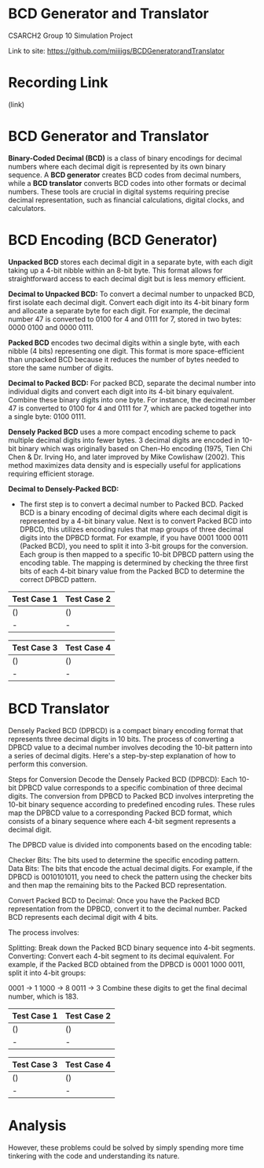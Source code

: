 # BCD Generator and Translator
CSARCH2 Group 10 Simulation Project


Link to site: https://github.com/miiiigs/BCDGeneratorandTranslator
# Recording Link
(link)

# BCD Generator and Translator
**Binary-Coded Decimal (BCD)** is a class of binary encodings for decimal numbers where each decimal digit is represented by its own binary sequence. A **BCD generator** creates BCD codes from decimal numbers, while a **BCD translator** converts BCD codes into other formats or decimal numbers. These tools are crucial in digital systems requiring precise decimal representation, such as financial calculations, digital clocks, and calculators.

# BCD Encoding (BCD Generator)

**Unpacked BCD** stores each decimal digit in a separate byte, with each digit taking up a 4-bit nibble within an 8-bit byte. This format allows for straightforward access to each decimal digit but is less memory efficient. 

**Decimal to Unpacked BCD:** 
To convert a decimal number to unpacked BCD, first isolate each decimal digit. Convert each digit into its 4-bit binary form and allocate a separate byte for each digit. For example, the decimal number 47 is converted to 0100 for 4 and 0111 for 7, stored in two bytes: 0000 0100 and 0000 0111.

**Packed BCD** encodes two decimal digits within a single byte, with each nibble (4 bits) representing one digit. This format is more space-efficient than unpacked BCD because it reduces the number of bytes needed to store the same number of digits.

**Decimal to Packed BCD:**
For packed BCD, separate the decimal number into individual digits and convert each digit into its 4-bit binary equivalent. Combine these binary digits into one byte. For instance, the decimal number 47 is converted to 0100 for 4 and 0111 for 7, which are packed together into a single byte: 0100 0111.

**Densely Packed BCD** uses a more compact encoding scheme to pack multiple decimal digits into fewer bytes. 3 decimal digits are encoded in 10-bit binary which was originally based on Chen-Ho encoding (1975, Tien Chi Chen & Dr.
Irving Ho, and later improved by Mike Cowlishaw (2002). This method maximizes data density and is especially useful for applications requiring efficient storage.

**Decimal to Densely-Packed BCD:**
- The first step is to convert a decimal number to Packed BCD. Packed BCD is a binary encoding of decimal digits where each decimal digit is represented by a 4-bit binary value. Next is to convert Packed BCD into DPBCD, this utilizes encoding rules that map groups of three decimal digits into the DPBCD format. For example, if you have 0001 1000 0011 (Packed BCD), you need to split it into 3-bit groups for the conversion. Each group is then mapped to a specific 10-bit DPBCD pattern using the encoding table. The mapping is determined by checking the three first bits of each 4-bit binary value from the Packed BCD to determine the correct DPBCD pattern.

| Test Case 1 | Test Case 2 |
| ------- | ------- |
| () | () |
| -| - |

| Test Case 3 | Test Case 4 |
| ------- | ------- |
| () | () |
| - | - |

# BCD Translator
Densely Packed BCD (DPBCD) is a compact binary encoding format that represents three decimal digits in 10 bits. The process of converting a DPBCD value to a decimal number involves decoding the 10-bit pattern into a series of decimal digits. Here's a step-by-step explanation of how to perform this conversion.

Steps for Conversion
Decode the Densely Packed BCD (DPBCD):
Each 10-bit DPBCD value corresponds to a specific combination of three decimal digits. The conversion from DPBCD to Packed BCD involves interpreting the 10-bit binary sequence according to predefined encoding rules. These rules map the DPBCD value to a corresponding Packed BCD format, which consists of a binary sequence where each 4-bit segment represents a decimal digit.

The DPBCD value is divided into components based on the encoding table:

Checker Bits: The bits used to determine the specific encoding pattern.
Data Bits: The bits that encode the actual decimal digits.
For example, if the DPBCD is 0010101011, you need to check the pattern using the checker bits and then map the remaining bits to the Packed BCD representation.

Convert Packed BCD to Decimal:
Once you have the Packed BCD representation from the DPBCD, convert it to the decimal number. Packed BCD represents each decimal digit with 4 bits.

The process involves:

Splitting: Break down the Packed BCD binary sequence into 4-bit segments.
Converting: Convert each 4-bit segment to its decimal equivalent.
For example, if the Packed BCD obtained from the DPBCD is 0001 1000 0011, split it into 4-bit groups:

0001 → 1
1000 → 8
0011 → 3
Combine these digits to get the final decimal number, which is 183.
  
| Test Case 1 | Test Case 2 |
| ------- | ------- |
| () | () |
| -| - |

| Test Case 3 | Test Case 4 |
| ------- | ------- |
| () | () |
| - | - |


# Analysis

However, these problems could be solved by simply spending more time tinkering with the code and understanding its nature.

